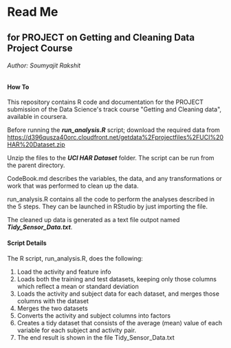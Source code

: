 # Read Me
## for PROJECT on Getting and Cleaning Data Project Course
###### Author: Soumyajit Rakshit

#### How To
This repository contains R code and documentation for the PROJECT submission of the Data Science's track course "Getting and Cleaning data", available in coursera.

Before running the **_run_analysis.R_** script; download the required data from https://d396qusza40orc.cloudfront.net/getdata%2Fprojectfiles%2FUCI%20HAR%20Dataset.zip

Unzip the files to the **_UCI HAR Dataset_** folder. The script can be run from the parent directory.

CodeBook.md describes the variables, the data, and any transformations or work that was performed to clean up the data.

run_analysis.R contains all the code to perform the analyses described in the 5 steps. They can be launched in RStudio by just importing the file.

The cleaned up data is generated as a text file outpot named **_Tidy_Sensor_Data.txt_**.

#### Script Details
The R script, run_analysis.R, does the following:
1. Load the activity and feature info
2. Loads both the training and test datasets, keeping only those columns which reflect a mean or standard deviation
3. Loads the activity and subject data for each dataset, and merges those columns with the dataset
4. Merges the two datasets
5. Converts the activity and subject columns into factors
6. Creates a tidy dataset that consists of the average (mean) value of each variable for each subject and activity pair.
7.  The end result is shown in the file Tidy_Sensor_Data.txt
